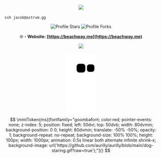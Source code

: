<p align="center">
  <a href="https://logout.space"><img src="https://readme-typing-svg.herokuapp.com?font=VT323&size=100&color=232426&center=true&width=1200&height=140&lines=%E2%98%A6+IM+BEACHWAY+%E2%98%A6;ONE+DAY+THE+SUN+GONNA+EXPLODE;AND+ALL+THIS+WAS+FOR+NOTHING.."></a>
</p>

```sh-session
ssh jacob@astrum.gg
```

<div align="center">

<img src="https://img.shields.io/badge/dynamic/json?&label=Total%20Stars&color=008042&style=flat&style=for-the-badge&query=%24.stars&url=https://api.github-star-counter.workers.dev/user/Beachwayyy" alt="Profile Stars"></a>
<img src="https://img.shields.io/badge/dynamic/json?&label=Total%20Forks&color=008042&style=flat&style=for-the-badge&query=%24.forks&url=https://api.github-star-counter.workers.dev/user/Beachwayyy" alt="Profile Forks"></a>

🌐・**Website: [https://beachway.me](https://beachway.me)** 

<a href="https://discordapp.com/users/496357304912838656" target="_blank"> <img src="https://discord.c99.nl/widget/theme-3/496357304912838656.png"/></a>

<a href="https://beachway.me/" target="_blank"><img src="https://github.com/rafaballerini/rafaballerini/blob/output/github-contribution-grid-snake.svg" alt="sneke"></a>
<!-- 
  stolen from @TheCubiq
  shoutout to @iGerman00 for showing me this <3
-->

```math


\mmlToken{ms}[fontfamily="goombafont; color:red; pointer-events: none; z-index: 5; position: fixed; left: 50dvi; top: 50dvb; width: 80dvmin; background-position: 0 0; height: 80dvmin; translate: -50% -50%; opacity: 1; background-repeat: no-repeat; background-size: 100% 100%; height: 100px; width: 1000px; animation: 0.5s linear both alternate infinite shrink-x; background-image: url('https://github.com/aurilly/aurilly/blob/main/dog-staring.gif?raw=true');"]{}


```
